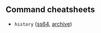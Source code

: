 ## Command cheatsheets

- `history` ([ss64](https://ss64.com/bash/history.html), [archive](https://archive.is/438Iu))

